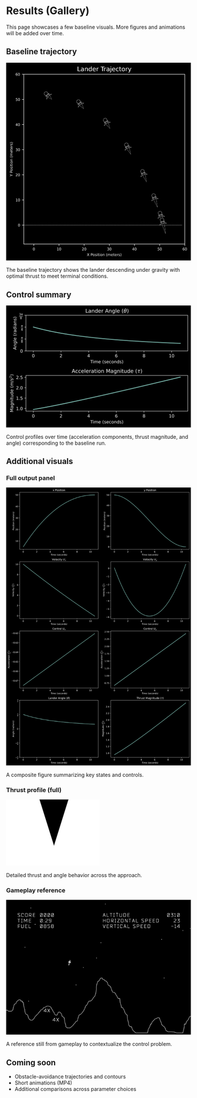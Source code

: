 # Results (Gallery)

This page showcases a few baseline visuals. More figures and animations will be added over time.

## Baseline trajectory

![Baseline Trajectory](assets/trajectory.png)

The baseline trajectory shows the lander descending under gravity with optimal thrust to meet terminal conditions.

## Control summary

![Control Summary](assets/control_output.png)

Control profiles over time (acceleration components, thrust magnitude, and angle) corresponding to the baseline run.

## Additional visuals

### Full output panel

![Full Output Panel](assets/full_output.png)

A composite figure summarizing key states and controls.

### Thrust profile (full)

![Thrust Profile](assets/full_lander_thrust_v2.png)

Detailed thrust and angle behavior across the approach.

### Gameplay reference

![Gameplay Reference](assets/lunar_lander_gameplay.png)

A reference still from gameplay to contextualize the control problem.

## Coming soon
- Obstacle-avoidance trajectories and contours
- Short animations (MP4)
- Additional comparisons across parameter choices

